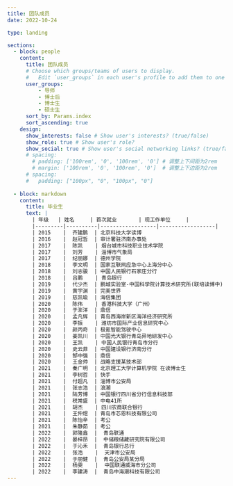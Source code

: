 ```yaml
---
title: 团队成员
date: 2022-10-24

type: landing

sections:
  - block: people
    content:
      title: 团队成员
      # Choose which groups/teams of users to display.
      #   Edit `user_groups` in each user's profile to add them to one or more of these groups.
      user_groups:
          - 导师
          - 博士后
          - 博士生
          - 硕士生
      sort_by: Params.index
      sort_ascending: true
    design:
      show_interests: false # Show user's interests? (true/false)
      show_role: true # Show user's role?
      show_social: true # Show user's social networking links? (true/false)
      # spacing:
        # padding: ['100rem', '0', '100rem', '0'] # 调整上下间距为2rem
        # margin: ['100rem', '0', '100rem', '0']  # 调整上下边距为2rem
      # spacing: 
      #   padding: ["100px", "0", "100px", "0"]
  
  - block: markdown
    content:
      title: 毕业生
      text: |
        | 年级   | 姓名     | 首次就业       | 现工作单位     |
        |---------|----------|------------------|------------------|
        | 2015    |  齐建鹏  | 北京科技大学读博                              | 中国海洋大学     |
        | 2016    |  赵冠哲  | 审计署驻济南办事处                            |                 |
        | 2017    |  陈凯    | 烟台城市科技职业技术学院                      |                  |
        | 2017    |  刘芳    | 淄博市气象局                                 |                  |
        | 2017    |  纪丽娜  | 德州学院                                     |                  |
        | 2018    |  李文明  | 国家互联网应急中心上海分中心                  |                  |
        | 2018    |  刘志骏  | 中国人民银行石家庄分行                        |                  |
        | 2018    |  吕鹏    | 青岛银行                                     |                  |
        | 2019    |  代少杰  | 鹏城实验室-中国科学院计算技术研究所(联培读博中) |                 |        
        | 2019    |  黄宇渊  | 完美世界                                     | 百度             |        
        | 2019    |  慈凯瑜  | 海信集团                                     |                  |        
        | 2020    |  陈伟    | 香港科技大学（广州）                          |                  |           
        | 2020    |  于澎洋  | 鼎信                                         |                  |     
        | 2020    |  孟凡辉  | 青岛西海岸新区海洋经济研究所                  |                  |     
        | 2020    |  李振    | 潍坊市国际产业信息研究中心                    |                  |     
        | 2020    |  颜丙奇  | 极氪智能驾驶中心                             |                  |     
        | 2020    |  姜凯川  | 中国光大银行青岛异地研发中心                  |                  |     
        | 2020    |  王凯    | 中国人民银行青岛市分行                        |                  |     
        | 2020    |  史云菲  | 中国建设银行济南分行                          |                  |     
        | 2020    |  郜中强  | 鼎信                                         |                  |     
        | 2020    |  王金帅  | 战略支援某技术部                              |     网空某部     |     
        | 2021    |  秦广明  | 北京理工大学计算机学院 在读博士生              |                  |     
        | 2021    |  李树哲  | 快手                                         |                  |     
        | 2021    |  付超凡  | 淄博市公安局                                  |                  |     
        | 2021    |  张志浩  | 浪潮                                         |                  |     
        | 2021    |  陆芳博  | 中国银行四川省分行信息科技部                   |                  |     
        | 2021    |  税常盛  | 中电41所                                     |                  |     
        | 2021    |  胡杰    | 四川农商联合银行                              |                  |     
        | 2021    |  王仲煜  | 青岛市芯恩科技有限公司                        |                   |     
        | 2021    |  陈怡辛  | 考公                                         |                   |     
        | 2021    |  朱静茹  | 考公                                         |                   |     
        | 2022    |  郭隆鑫  |  青岛联通                                 |                   |     
        | 2022    |  晏梓昂  |  中储粮储藏研究院有限公司                    |                   |   
        | 2022    |  于沁禾  |  青岛银行总行                              |                   |     
        | 2022    |  张浩    |  天津市公安局                              |                   |     
        | 2022    |  于朋健  |  青岛公安局某分局                           |                   |     
        | 2022    |  杨雯    |  中国联通威海市分公司                       |                   |         
        | 2022    |  李建涛  |  青岛中海潮科技有限公司                      |                   |             
---
```




